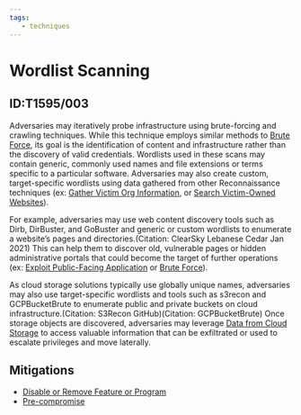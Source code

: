 ```yaml
---
tags:
   - techniques
---
```

# Wordlist Scanning
## ID:T1595/003
Adversaries may iteratively probe infrastructure using brute-forcing and crawling techniques. While this technique employs similar methods to [Brute Force](techniques/T1110), its goal is the identification of content and infrastructure rather than the discovery of valid credentials. Wordlists used in these scans may contain generic, commonly used names and file extensions or terms specific to a particular software. Adversaries may also create custom, target-specific wordlists using data gathered from other Reconnaissance techniques (ex: [Gather Victim Org Information](techniques/T1591), or [Search Victim-Owned Websites](techniques/T1594)).

For example, adversaries may use web content discovery tools such as Dirb, DirBuster, and GoBuster and generic or custom wordlists to enumerate a website’s pages and directories.(Citation: ClearSky Lebanese Cedar Jan 2021) This can help them to discover old, vulnerable pages or hidden administrative portals that could become the target of further operations (ex: [Exploit Public-Facing Application](techniques/T1190) or [Brute Force](techniques/T1110)).  

As cloud storage solutions typically use globally unique names, adversaries may also use target-specific wordlists and tools such as s3recon and GCPBucketBrute to enumerate public and private buckets on cloud infrastructure.(Citation: S3Recon GitHub)(Citation: GCPBucketBrute) Once storage objects are discovered, adversaries may leverage [Data from Cloud Storage](techniques/T1530) to access valuable information that can be exfiltrated or used to escalate privileges and move laterally. 
## Mitigations
* [Disable or Remove Feature or Program](mitigations/M1042)
* [Pre-compromise](mitigations/M1056)
